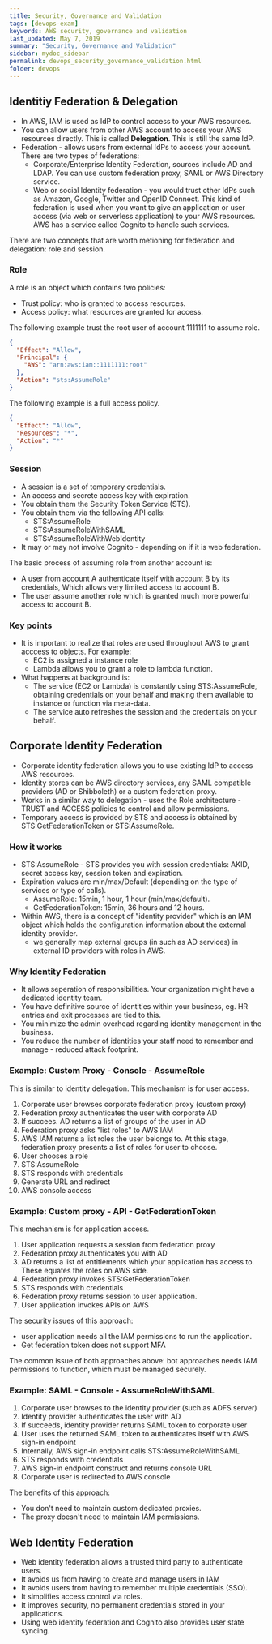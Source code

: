 ```yaml
---
title: Security, Governance and Validation
tags: [devops-exam]
keywords: AWS security, governance and validation
last_updated: May 7, 2019
summary: "Security, Governance and Validation"
sidebar: mydoc_sidebar
permalink: devops_security_governance_validation.html
folder: devops
---
```

## Identitiy Federation & Delegation
* In AWS, IAM is used as IdP to control access to your AWS resources.
* You can allow users from other AWS account to access your AWS resources directly. This is called
    **Delegation**. This is still the same IdP.
* Federation - allows users from external IdPs to access your account. There are two types of federations:
    * Corporate/Enterprise Identity Federation, sources include AD and LDAP. You can use custom federation proxy, SAML or AWS Directory service.
    * Web or social Identity federation - you would trust other IdPs such as Amazon, Google, Twitter and OpenID Connect.
        This kind of federation is used when you want to give an application or user access (via web or serverless
        application) to your AWS resources. AWS has a service called Cognito to handle such services.
        
There are two concepts that are worth metioning for federation and delegation: role and session.

### Role
A role is an object which contains two policies:
* Trust policy: who is granted to access resources.
* Access policy: what resources are granted for access.

The following example trust the root user of account 1111111 to assume role.
```json
{
  "Effect": "Allow",
  "Principal": {
    "AWS": "arn:aws:iam::1111111:root"
  },
  "Action": "sts:AssumeRole"
}
```

The following example is a full access policy.
```json
{
  "Effect": "Allow",
  "Resources": "*",
  "Action": "*"
}
```

### Session
* A session is a set of temporary credentials. 
* An access and secrete access key with expiration.
* You obtain them the Security Token Service (STS).
* You obtain them via the following API calls:
    * STS:AssumeRole
    * STS:AssumeRoleWithSAML
    * STS:AssumeRoleWithWebIdentity
* It may or may not involve Cognito - depending on if it is web federation.

The basic process of assuming role from another account is:
* A user from account A authenticate itself with account B by its credentials, Which allows very limited access to account B.
* The user assume another role which is granted much more powerful access to account B.

### Key points
* It is important to realize that roles are used throughout AWS to grant acccess to objects. For example:
    * EC2 is assigned a instance role
    * Lambda allows you to grant a role to lambda function.
* What happens at background is:
    * The service (EC2 or Lambda) is constantly using STS:AssumeRole, obtaining credentials on your behalf and
        making them available to instance or function via meta-data. 
    * The service auto refreshes the session and the credentials on your behalf. 
    
    
## Corporate Identity Federation
* Corporate identity federation allows you to use existing IdP to access AWS resources.
* Identity stores can be AWS directory services, any SAML compatible providers (AD or Shibboleth) or a custom
    federation proxy.
* Works in a similar way to delegation - uses the Role architecture - TRUST and ACCESS policies to control and allow
    permissions.
* Temporary access is provided by STS and access is obtained by STS:GetFederationToken or STS:AssumeRole.

### How it works
* STS:AssumeRole - STS provides you with session credentials: AKID, secret access key, session token and expiration.
* Expiration values are min/max/Default (depending on the type of services or type of calls). 
    * AssumeRole: 15min, 1 hour, 1 hour (min/max/default).
    * GetFederationToken: 15min, 36 hours and 12 hours.
* Within AWS, there is a concept of "identity provider" which is an IAM object which holds the configuration information
    about the external identity provider.
    * we generally map external groups (in such as AD services) in external ID providers with roles in AWS. 
    
### Why Identity Federation
* It allows seperation of responsibilities. Your organization might have a dedicated identity team. 
* You have definitive source of identities within your business, eg. HR entries and exit processes are tied to this. 
* You minimize the admin overhead regarding identity management in the business. 
* You reduce the number of identities your staff need to remember and manage - reduced attack footprint. 

### Example:  Custom Proxy - Console - AssumeRole
This is similar to identity delegation. This mechanism is for user access.

1. Corporate user browses corporate federation proxy (custom proxy)
2. Federation proxy authenticates the user with corporate AD
3. If succees. AD returns a list of groups of the user in AD
4. Federation proxy asks "list roles" to AWS IAM
5. AWS IAM returns a list roles the user belongs to. At this stage, federation proxy presents a list of 
    roles for user to choose.
6. User chooses a role
7. STS:AssumeRole
8. STS responds with credentials
9. Generate URL and redirect
10. AWS console access

### Example: Custom proxy - API - GetFederationToken
This mechanism is for application access.

1. User application requests a session from federation proxy
2. Federation proxy authenticates you with AD
3. AD returns a list of entitlements which your application has access to. These equates the roles on AWS side.
4. Federation proxy invokes STS:GetFederationToken
5. STS responds with credentials
6. Federation proxy returns session to user application. 
7. User application invokes APIs on AWS

The security issues of this approach: 
* user application needs all the IAM permissions to run the application.
* Get federation token does not support MFA

The common issue of both approaches above: bot approaches needs IAM permissions to function, which must be
managed securely.

### Example: SAML - Console - AssumeRoleWithSAML
1. Corporate user browses to the identity provider (such as ADFS server)
2. Identity provider authenticates the user with AD
3. If succeeds, identity provider returns SAML token to corporate user
4. User uses the returned SAML token to authenticates itself with AWS sign-in endpoint
5. Internally, AWS sign-in endpoint calls STS:AssumeRoleWithSAML
6. STS responds with credentials
7. AWS sign-in endpoint construct and returns console URL
8. Corporate user is redirected to AWS console

The benefits of this approach:
* You don't need to maintain custom dedicated proxies. 
* The proxy doesn't need to maintain IAM permissions. 

## Web Identity Federation
* Web identity federation allows a trusted third party to authenticate users. 
* It avoids us from having to create and manage users in IAM
* It avoids users from having to remember multiple credentials (SSO).
* It simplifies access control via roles. 
* It improves security, no permanent credentials stored in your applications.
* Using web identity federation and Cognito also provides user state syncing. 